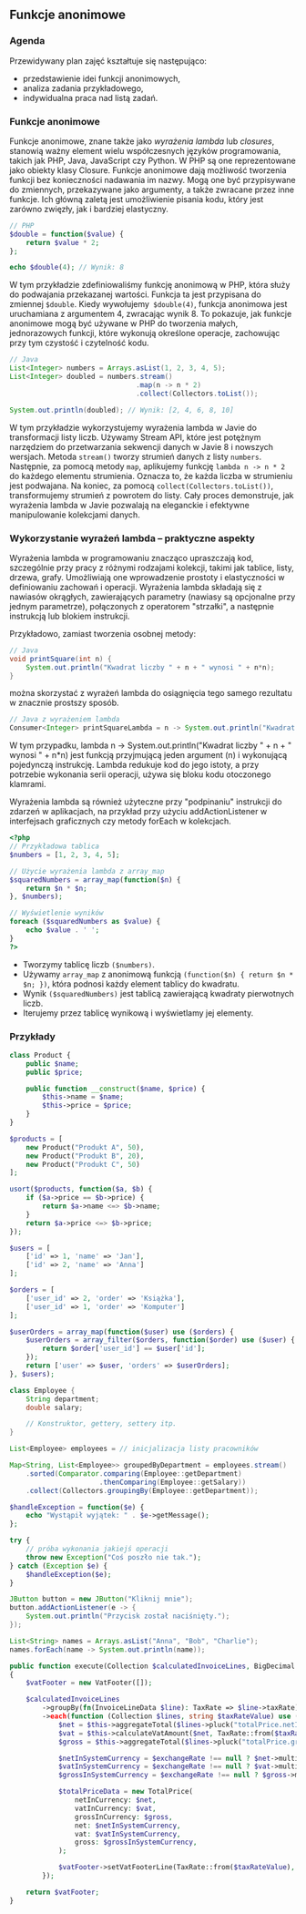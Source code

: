 ## Funkcje anonimowe

### Agenda

Przewidywany plan zajęć kształtuje się następująco:

- przedstawienie idei funkcji anonimowych,
- analiza zadania przykładowego,
- indywidualna praca nad listą zadań.

### Funkcje anonimowe

Funkcje anonimowe, znane także jako _wyrażenia lambda_ lub _closures_, stanowią ważny element wielu współczesnych języków programowania, takich jak PHP, Java, JavaScript czy Python. W PHP są one reprezentowane jako obiekty klasy Closure. Funkcje anonimowe dają możliwość tworzenia funkcji bez konieczności nadawania im nazwy. Mogą one być przypisywane do zmiennych, przekazywane jako argumenty, a także zwracane przez inne funkcje. Ich główną zaletą jest umożliwienie pisania kodu, który jest zarówno zwięzły, jak i bardziej elastyczny.

```php
// PHP
$double = function($value) {
    return $value * 2;
};

echo $double(4); // Wynik: 8
```

W tym przykładzie zdefiniowaliśmy funkcję anonimową w PHP, która służy do podwajania przekazanej wartości. Funkcja ta jest przypisana do zmiennej `$double`. Kiedy wywołujemy` $double(4)`, funkcja anonimowa jest uruchamiana z argumentem 4, zwracając wynik 8. To pokazuje, jak funkcje anonimowe mogą być używane w PHP do tworzenia małych, jednorazowych funkcji, które wykonują określone operacje, zachowując przy tym czystość i czytelność kodu.

```java
// Java
List<Integer> numbers = Arrays.asList(1, 2, 3, 4, 5);
List<Integer> doubled = numbers.stream()
                               .map(n -> n * 2)
                               .collect(Collectors.toList());

System.out.println(doubled); // Wynik: [2, 4, 6, 8, 10]
```

W tym przykładzie wykorzystujemy wyrażenia lambda w Javie do transformacji listy liczb. Używamy Stream API, które jest potężnym narzędziem do przetwarzania sekwencji danych w Javie 8 i nowszych wersjach. Metoda `stream()` tworzy strumień danych z listy `numbers`. Następnie, za pomocą metody `map`, aplikujemy funkcję `lambda n -> n * 2` do każdego elementu strumienia. Oznacza to, że każda liczba w strumieniu jest podwajana. Na koniec, za pomocą `collect(Collectors.toList())`, transformujemy strumień z powrotem do listy. Cały proces demonstruje, jak wyrażenia lambda w Javie pozwalają na eleganckie i efektywne manipulowanie kolekcjami danych.

### Wykorzystanie wyrażeń lambda – praktyczne aspekty

Wyrażenia lambda w programowaniu znacząco upraszczają kod, szczególnie przy pracy z różnymi rodzajami kolekcji, takimi jak tablice, listy, drzewa, grafy. Umożliwiają one wprowadzenie prostoty i elastyczności w definiowaniu zachowań i operacji. Wyrażenia lambda składają się z nawiasów okrągłych, zawierających parametry (nawiasy są opcjonalne przy jednym parametrze), połączonych z operatorem "strzałki", a następnie instrukcją lub blokiem instrukcji.

Przykładowo, zamiast tworzenia osobnej metody:

```java
// Java
void printSquare(int n) {
    System.out.println("Kwadrat liczby " + n + " wynosi " + n*n);
}
```

można skorzystać z wyrażeń lambda do osiągnięcia tego samego rezultatu w znacznie prostszy sposób.

```java
// Java z wyrażeniem lambda
Consumer<Integer> printSquareLambda = n -> System.out.println("Kwadrat liczby " + n + " wynosi " + n*n);
```

W tym przypadku, lambda n -> System.out.println("Kwadrat liczby " + n + " wynosi " + n\*n) jest funkcją przyjmującą jeden argument (n) i wykonującą pojedynczą instrukcję. Lambda redukuje kod do jego istoty, a przy potrzebie wykonania serii operacji, używa się bloku kodu otoczonego klamrami.

Wyrażenia lambda są również użyteczne przy "podpinaniu" instrukcji do zdarzeń w aplikacjach, na przykład przy użyciu addActionListener w interfejsach graficznych czy metody forEach w kolekcjach.

```php
<?php
// Przykładowa tablica
$numbers = [1, 2, 3, 4, 5];

// Użycie wyrażenia lambda z array_map
$squaredNumbers = array_map(function($n) {
    return $n * $n;
}, $numbers);

// Wyświetlenie wyników
foreach ($squaredNumbers as $value) {
    echo $value . ' ';
}
?>
```

- Tworzymy tablicę liczb `($numbers)`.
- Używamy `array_map` z anonimową funkcją `(function($n) { return $n * $n; })`, która podnosi każdy element tablicy do kwadratu.
- Wynik `($squaredNumbers)` jest tablicą zawierającą kwadraty pierwotnych liczb.
- Iterujemy przez tablicę wynikową i wyświetlamy jej elementy.

### Przykłady

```php
class Product {
    public $name;
    public $price;

    public function __construct($name, $price) {
        $this->name = $name;
        $this->price = $price;
    }
}

$products = [
    new Product("Produkt A", 50),
    new Product("Produkt B", 20),
    new Product("Produkt C", 50)
];

usort($products, function($a, $b) {
    if ($a->price == $b->price) {
        return $a->name <=> $b->name;
    }
    return $a->price <=> $b->price;
});
```

```php
$users = [
    ['id' => 1, 'name' => 'Jan'],
    ['id' => 2, 'name' => 'Anna']
];

$orders = [
    ['user_id' => 2, 'order' => 'Książka'],
    ['user_id' => 1, 'order' => 'Komputer']
];

$userOrders = array_map(function($user) use ($orders) {
    $userOrders = array_filter($orders, function($order) use ($user) {
        return $order['user_id'] == $user['id'];
    });
    return ['user' => $user, 'orders' => $userOrders];
}, $users);
```

```java
class Employee {
    String department;
    double salary;

    // Konstruktor, gettery, settery itp.
}

List<Employee> employees = // inicjalizacja listy pracowników

Map<String, List<Employee>> groupedByDepartment = employees.stream()
    .sorted(Comparator.comparing(Employee::getDepartment)
                      .thenComparing(Employee::getSalary))
    .collect(Collectors.groupingBy(Employee::getDepartment));
```

```php
$handleException = function($e) {
    echo "Wystąpił wyjątek: " . $e->getMessage();
};

try {
    // próba wykonania jakiejś operacji
    throw new Exception("Coś poszło nie tak.");
} catch (Exception $e) {
    $handleException($e);
}
```

```java
JButton button = new JButton("Kliknij mnie");
button.addActionListener(e -> {
    System.out.println("Przycisk został naciśnięty.");
});
```

```java
List<String> names = Arrays.asList("Anna", "Bob", "Charlie");
names.forEach(name -> System.out.println(name));
```

```php
public function execute(Collection $calculatedInvoiceLines, BigDecimal $exchangeRate): VatFooter
{
    $vatFooter = new VatFooter([]);

    $calculatedInvoiceLines
        ->groupBy(fn(InvoiceLineData $line): TaxRate => $line->taxRate)
        ->each(function (Collection $lines, string $taxRateValue) use ($exchangeRate, $vatFooter): void {
            $net = $this->aggregateTotal($lines->pluck("totalPrice.netInCurrency"));
            $vat = $this->calculateVatAmount($net, TaxRate::from($taxRateValue)->rateValue());
            $gross = $this->aggregateTotal($lines->pluck("totalPrice.grossInCurrency"));

            $netInSystemCurrency = $exchangeRate !== null ? $net->multipliedBy($exchangeRate)->toScale(2, RoundingMode::HALF_UP) : null;
            $vatInSystemCurrency = $exchangeRate !== null ? $vat->multipliedBy($exchangeRate)->toScale(2, RoundingMode::HALF_UP) : null;
            $grossInSystemCurrency = $exchangeRate !== null ? $gross->multipliedBy($exchangeRate)->toScale(2, RoundingMode::HALF_UP) : null;

            $totalPriceData = new TotalPrice(
                netInCurrency: $net,
                vatInCurrency: $vat,
                grossInCurrency: $gross,
                net: $netInSystemCurrency,
                vat: $vatInSystemCurrency,
                gross: $grossInSystemCurrency,
            );

            $vatFooter->setVatFooterLine(TaxRate::from($taxRateValue), $totalPriceData);
        });

    return $vatFooter;
}
```
